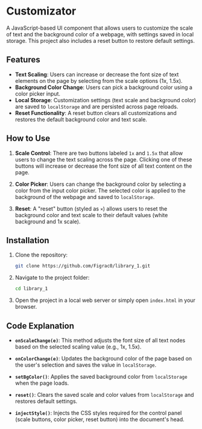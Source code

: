 # Customizator

A JavaScript-based UI component that allows users to customize the scale of text and the background color of a webpage, with settings saved in local storage. This project also includes a reset button to restore default settings.

## Features

- **Text Scaling**: Users can increase or decrease the font size of text elements on the page by selecting from the scale options (1x, 1.5x).
- **Background Color Change**: Users can pick a background color using a color picker input.
- **Local Storage**: Customization settings (text scale and background color) are saved to `localStorage` and are persisted across page reloads.
- **Reset Functionality**: A reset button clears all customizations and restores the default background color and text scale.

## How to Use

1. **Scale Control**: There are two buttons labeled `1x` and `1.5x` that allow users to change the text scaling across the page. Clicking one of these buttons will increase or decrease the font size of all text content on the page.
   
2. **Color Picker**: Users can change the background color by selecting a color from the input color picker. The selected color is applied to the background of the webpage and saved to `localStorage`.

3. **Reset**: A "reset" button (styled as `×`) allows users to reset the background color and text scale to their default values (white background and 1x scale).

## Installation

1. Clone the repository:

    ```bash
    git clone https://github.com/Figrac0/library_1.git
    ```

2. Navigate to the project folder:

    ```bash
    cd library_1
    ```

3. Open the project in a local web server or simply open `index.html` in your browser.

## Code Explanation

- **`onScaleChange(e)`**: This method adjusts the font size of all text nodes based on the selected scaling value (e.g., 1x, 1.5x).
  
- **`onColorChange(e)`**: Updates the background color of the page based on the user's selection and saves the value in `localStorage`.

- **`setBgColor()`**: Applies the saved background color from `localStorage` when the page loads.

- **`reset()`**: Clears the saved scale and color values from `localStorage` and restores default settings.

- **`injectStyle()`**: Injects the CSS styles required for the control panel (scale buttons, color picker, reset button) into the document's head.




